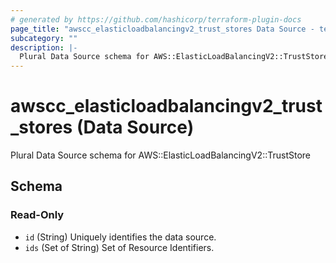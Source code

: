 ```yaml
---
# generated by https://github.com/hashicorp/terraform-plugin-docs
page_title: "awscc_elasticloadbalancingv2_trust_stores Data Source - terraform-provider-awscc"
subcategory: ""
description: |-
  Plural Data Source schema for AWS::ElasticLoadBalancingV2::TrustStore
---
```


# awscc_elasticloadbalancingv2_trust_stores (Data Source)

Plural Data Source schema for AWS::ElasticLoadBalancingV2::TrustStore



<!-- schema generated by tfplugindocs -->
## Schema

### Read-Only

- `id` (String) Uniquely identifies the data source.
- `ids` (Set of String) Set of Resource Identifiers.
